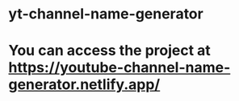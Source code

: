# yt-channel-name-generator
# You can access the project at https://youtube-channel-name-generator.netlify.app/
